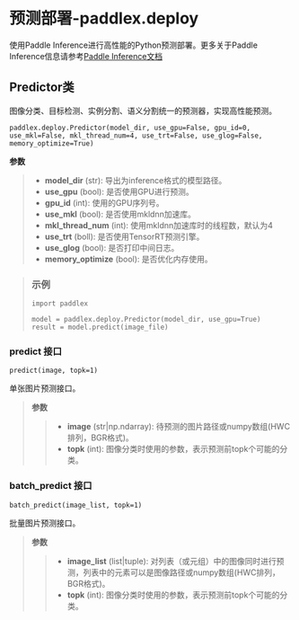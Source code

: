 # 预测部署-paddlex.deploy

使用Paddle Inference进行高性能的Python预测部署。更多关于Paddle Inference信息请参考[Paddle Inference文档](https://paddle-inference.readthedocs.io/en/latest/#)

## Predictor类

图像分类、目标检测、实例分割、语义分割统一的预测器，实现高性能预测。

```
paddlex.deploy.Predictor(model_dir, use_gpu=False, gpu_id=0, use_mkl=False, mkl_thread_num=4, use_trt=False, use_glog=False, memory_optimize=True)
```

**参数**

> * **model_dir** (str): 导出为inference格式的模型路径。
> * **use_gpu** (bool): 是否使用GPU进行预测。
> * **gpu_id** (int): 使用的GPU序列号。
> * **use_mkl** (bool): 是否使用mkldnn加速库。
> * **mkl_thread_num** (int): 使用mkldnn加速库时的线程数，默认为4
> * **use_trt** (boll): 是否使用TensorRT预测引擎。
> * **use_glog** (bool): 是否打印中间日志。
> * **memory_optimize** (bool): 是否优化内存使用。

> ### 示例
>
> ```
> import paddlex
>
> model = paddlex.deploy.Predictor(model_dir, use_gpu=True)
> result = model.predict(image_file)
> ```

### predict 接口

```
predict(image, topk=1)
```

单张图片预测接口。

> **参数**
>
> > * **image** (str|np.ndarray): 待预测的图片路径或numpy数组(HWC排列，BGR格式)。
> > * **topk** (int): 图像分类时使用的参数，表示预测前topk个可能的分类。

### batch_predict 接口
```
batch_predict(image_list, topk=1)
```
批量图片预测接口。

> **参数**
>
> > * **image_list** (list|tuple): 对列表（或元组）中的图像同时进行预测，列表中的元素可以是图像路径或numpy数组(HWC排列，BGR格式)。
> > * **topk** (int): 图像分类时使用的参数，表示预测前topk个可能的分类。
